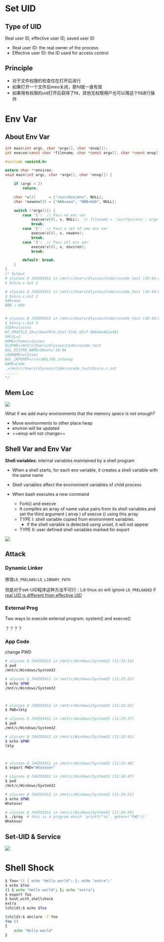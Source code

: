 # Set UID

## Type of UID

Real user ID, effective user ID, saved user ID

* Real user ID: the real owner of the process
* Effective user ID: the ID used for access control

## Principle

* 对于文件权限的检查仅在打开后进行 
* 如果打开一个文件后meo关闭，那fd就一直有效
* 如果用有权限的uid打开后获得了fd，其他无权限用户也可以用这个fd进行操作

# Env Var

## About Env Var

```c
int main(int argc, char *argv[], char *envp[]);
int execve(const char *filename, char *const argv[], char *const envp[]);
```

```c
#include <unistd.h>

extern char **environ;
void main(int argc, char *argv[], char *envp[]) {

    if (argc < 2)
        return;

    char *v[2]      = {"/usr/bin/env", NULL};
    char *newenv[3] = {"AAA=aaa", "BBB=bbb", NULL};

    switch (*argv[1]) {
        case '1':  // Pass no env var
            execve(v[0], v, NULL);  // filename = '/usr/bin/env'; argv = {'/usr/bin/env', NULL}
            break;
        case '2':  // Pass a set of new env var
            execve(v[0], v, newenv);
            break;
        case '3':  // Pass all env var
            execve(v[0], v, environ);
            break;

        default: break;
    }
}
/* Output
# ulysses @ JVAIOSX12 in /mnt/c/Users/Ulysses/Code/vscode_test [10:42:44] 
$ bin/a.c.out 1

# ulysses @ JVAIOSX12 in /mnt/c/Users/Ulysses/Code/vscode_test [10:43:01] 
$ bin/a.c.out 2
AAA=aaa
BBB = bbb


# ulysses @ JVAIOSX12 in /mnt/c/Users/Ulysses/Code/vscode_test [10:43:02] 
$ bin/a.c.out 3
USER=ulysses
WT_PROFILE_ID={c6eaf9f4-32a7-5fdc-b5cf-066e8a4b1e40}
SHLVL=2
HOME=/home/ulysses
OLDPWD=/mnt/c/Users/Ulysses/Code/vscode_test
WSL_DISTRO_NAME=Ubuntu-18.04
LOGNAME=ulysses
WSL_INTEROP=/run/WSL/68_interop
NAME=Code
_=/mnt/c/Users/Ulysses/Code/vscode_test/bin/a.c.out
......
*/
```

## Mem Loc

![](assets/image-20210519104639864.png)

What if we add many environments that the memory *space is not enough*?

* Move environments to other place heap
* environ will be updated
* ==envp will not change==

## Shell Var and Env Var

**Shell variables**: internal variables maintained by a shell program

* When a shell starts, for each env variable, it creates a shell variable with the same name



* Shell variables affect the environment variables of child process
* When bash executes a new command
    * Fork() and execve
    * It compiles an array of name value pairs from its shell variables and set the third argument ( envp ) of execve () using this array
    * TYPE I: shell variable copied from environment variables.
        * if the shell variable is detected using unset, it will not appear
    * TYPE II: user defined shell variables marked for export

![](assets/image-20210519105709240.png)

## Attack

### Dynamic Linker

修改`LD_PRELOAD/LD_LIBRARY_PATH`

但是对于set-UID程序这种方法不可行：Ld-linux.so will ignore `LD_PRELOADED` if <u>real UID is different from effective UID</u>

### External Prog

Two ways to execute external program: system() and execve()

？？？？

### App Code

change PWD

```zsh
# ulysses @ JVAIOSX12 in /mnt/c/Windows/System32 [11:23:14]
$ pwd
/mnt/c/Windows/System32

# ulysses @ JVAIOSX12 in /mnt/c/Windows/System32 [11:23:22]
$ echo $PWD
/mnt/c/Windows/System32



# ulysses @ JVAIOSX12 in /mnt/c/Windows/System32 [11:23:25]
$ PWD=lktp

# ulysses @ JVAIOSX12 in /mnt/c/Windows/System32 [11:23:37]
$ pwd
/mnt/c/Windows/System32

# ulysses @ JVAIOSX12 in /mnt/c/Windows/System32 [11:23:41]
$ echo $PWD
lktp



# ulysses @ JVAIOSX12 in /mnt/c/Windows/System32 [11:23:48]
$ export PWD="Whatever"

# ulysses @ JVAIOSX12 in /mnt/c/Windows/System32 [11:24:47]
$ pwd
/mnt/c/Windows/System32

# ulysses @ JVAIOSX12 in /mnt/c/Windows/System32 [11:24:51]
$ echo $PWD
Whatever

# ulysses @ JVAIOSX12 in /mnt/c/Windows/System32 [11:24:59]
$ ./prog  # this is a program which `printf("%s", getenv("PWD"))`
Whatever
```

## Set-UID & Service

![](assets/image-20210519113051027.png)

# Shell Shock

```bash
$ foo='() { echo "Hello world"; }; echo "extra";'
$ echo $foo
() { echo "Hello world"; }; echo "extra";
$ export foo
$ bash_with_shellshock
extra
(child):$ echo $foo

(child):$ declare -f foo
foo ()
{
    echo "Hello world"
}
```

